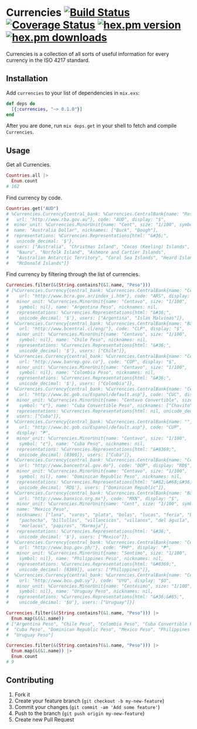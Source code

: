 Currencies [![Build Status](https://travis-ci.org/JakeStaTeresa/Currencies.svg?branch=master)](https://travis-ci.org/JakeStaTeresa/Currencies) [![Coverage Status](https://coveralls.io/repos/github/JakeStaTeresa/Currencies/badge.svg?branch=master)](https://coveralls.io/github/JakeStaTeresa/Currencies) [![hex.pm version](https://img.shields.io/hexpm/v/currencies.svg)](https://hex.pm/packages/currencies) [![hex.pm downloads](https://img.shields.io/hexpm/dt/currencies.svg)](https://hex.pm/packages/currencies)
============

Currencies is a collection of all sorts of useful information for every currency in the ISO 4217 standard.

## Installation
Add `currencies` to your list of dependencies in `mix.exs`:

```elixir
def deps do
  [{:currencies, "~> 0.1.0"}]
end
```

After you are done, run `mix deps.get` in your shell to fetch and compile `Currencies`.

## Usage

Get all Currencies.

```Elixir
Countries.all |>
  Enum.count
# 162
```

Find currency by code.

```Elixir
Countries.get("AUD")
# %Currencies.Currency{central_bank: %Currencies.CentralBank{name: "Reserve Bank of Australia",
#   url: "http://www.rba.gov.au"}, code: "AUD", display: "$",
#  minor_unit: %Currencies.MinorUnit{name: "Cent", size: "1/100", symbol: "c"},
#  name: "Australia Dollar", nicknames: ["Buck", "Dough"],
#  representations: %Currencies.Representations{html: "&#36;",
#   unicode_decimal: '$'},
#  users: ["Australia", "Christmas Island", "Cocos (Keeling) Islands", "Kiribati",
#   "Nauru", "Norfolk Island", "Ashmore and Cartier Islands",
#   "Australian Antarctic Territory", "Coral Sea Islands", "Heard Island",
#   "McDonald Islands"]}
```

Find currency by filtering through the list of currencies.

```Elixir
Currencies.filter(&(String.contains?(&1.name, "Peso")))
# [%Currencies.Currency{central_bank: %Currencies.CentralBank{name: "Central Bank of Argentina",
#    url: "http://www.bcra.gov.ar/index_i.htm"}, code: "ARS", display: "$",
#   minor_unit: %Currencies.MinorUnit{name: "Centavo", size: "1/100",
#    symbol: nil}, name: "Argentina Peso", nicknames: nil,
#   representations: %Currencies.Representations{html: "&#36;",
#    unicode_decimal: '$'}, users: ["Argentina", "Islas Malvinas"]},
#  %Currencies.Currency{central_bank: %Currencies.CentralBank{name: "Banco Central De Chile",
#    url: "http://www.bcentral.cl/eng/"}, code: "CLP", display: "$",
#   minor_unit: %Currencies.MinorUnit{name: "Centavo", size: "1/100",
#    symbol: nil}, name: "Chile Peso", nicknames: nil,
#   representations: %Currencies.Representations{html: "&#36;",
#    unicode_decimal: '$'}, users: ["Chile"]},
#  %Currencies.Currency{central_bank: %Currencies.CentralBank{name: "Central Bank of Colombia",
#    url: "http://www.banrep.gov.co"}, code: "COP", display: "$",
#   minor_unit: %Currencies.MinorUnit{name: "Centavo", size: "1/100",
#    symbol: nil}, name: "Colombia Peso", nicknames: nil,
#   representations: %Currencies.Representations{html: "&#36;",
#    unicode_decimal: '$'}, users: ["Colombia"]},
#  %Currencies.Currency{central_bank: %Currencies.CentralBank{name: "Central Bank of Cuba",
#    url: "http://www.bc.gob.cu/Espanol/default.asp"}, code: "CUC", display: nil,
#   minor_unit: %Currencies.MinorUnit{name: "Centavo Convertible", size: "1/100",
#    symbol: "¢"}, name: "Cuba Convertible Peso", nicknames: ["Chavito"],
#   representations: %Currencies.Representations{html: nil, unicode_decimal: nil},
#   users: ["Cuba"]},
#  %Currencies.Currency{central_bank: %Currencies.CentralBank{name: "",
#    url: "http://www.bc.gob.cu/Espanol/default.asp"}, code: "CUP",
#   display: "₱",
#   minor_unit: %Currencies.MinorUnit{name: "Centavo", size: "1/100",
#    symbol: "¢"}, name: "Cuba Peso", nicknames: nil,
#   representations: %Currencies.Representations{html: "&#8369;",
#    unicode_decimal: [8369]}, users: ["Cuba"]},
#  %Currencies.Currency{central_bank: %Currencies.CentralBank{name: "Central Bank of the Dominican Republic",
#    url: "http://www.bancentral.gov.do"}, code: "DOP", display: "RD$",
#   minor_unit: %Currencies.MinorUnit{name: "Centavo", size: "1/100",
#    symbol: nil}, name: "Dominican Republic Peso", nicknames: nil,
#   representations: %Currencies.Representations{html: "&#82;&#68;&#36;",
#    unicode_decimal: 'RD$'}, users: ["Dominican Republic"]},
#  %Currencies.Currency{central_bank: %Currencies.CentralBank{name: "Bank of Mexico",
#    url: "http://www.banxico.org.mx"}, code: "MXN", display: "$",
#   minor_unit: %Currencies.MinorUnit{name: "Cent", size: "1/100", symbol: nil},
#   name: "Mexico Peso",
#   nicknames: ["lana", "varos", "plata", "bolas", "lucas", "feria", "billete",
#    "pachocha", "billullos", "villancicos", "villanos", "del águila",
#    "morlacos", "papiros", "Marmaja"],
#   representations: %Currencies.Representations{html: "&#36;",
#    unicode_decimal: '$'}, users: ["Mexico"]},
#  %Currencies.Currency{central_bank: %Currencies.CentralBank{name: "Central Bank of the Philippines",
#    url: "http://www.bsp.gov.ph/"}, code: "PHP", display: "₱",
#   minor_unit: %Currencies.MinorUnit{name: "Sentimo", size: "1/100",
#    symbol: nil}, name: "Philippines Peso", nicknames: nil,
#   representations: %Currencies.Representations{html: "&#8369;",
#    unicode_decimal: [8369]}, users: ["Philippines"]},
#  %Currencies.Currency{central_bank: %Currencies.CentralBank{name: "Central Bank of Uruguay",
#    url: "http://www.bcu.gub.uy"}, code: "UYU", display: "$U",
#   minor_unit: %Currencies.MinorUnit{name: "Centésimo", size: "1/100",
#    symbol: nil}, name: "Uruguay Peso", nicknames: nil,
#   representations: %Currencies.Representations{html: "&#36;&#85;",
#    unicode_decimal: '$U'}, users: ["Uruguay"]}]

Currencies.filter(&(String.contains?(&1.name, "Peso"))) |>
  Enum.map(&(&1.name))
# ["Argentina Peso", "Chile Peso", "Colombia Peso", "Cuba Convertible Peso",
#  "Cuba Peso", "Dominican Republic Peso", "Mexico Peso", "Philippines Peso",
#  "Uruguay Peso"]

Currencies.filter(&(String.contains?(&1.name, "Peso"))) |>
  Enum.map(&(&1.name)) |>
  Enum.count
# 9
```
## Contributing

1. Fork it
2. Create your feature branch (`git checkout -b my-new-feature`)
3. Commit your changes (`git commit -am 'Add some feature'`)
4. Push to the branch (`git push origin my-new-feature`)
5. Create new Pull Request

